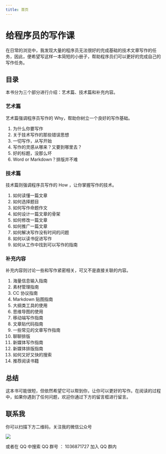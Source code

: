 ```yaml
---
title: 首页
---
```


# 给程序员的写作课


在日常的浏览中，我发现大量的程序员无法很好的完成基础的技术文章写作的任务，因此，便希望写这样一本简短的小册子，帮助程序员们可以更好的完成自己的写作任务。

## 目录

本书分为三个部分进行介绍：艺术篇、技术篇和补充内容。


### 艺术篇

艺术篇强调程序员写作的 Why，帮助你树立一个良好的写作基础。

1. 为什么你要写作 
2. 关于技术写作的那些错误思想
3. 一切写作，从写开始 
3. 写作的灵感从哪来？又要到哪里去？ 
4. 好的标题，没那么坏  
5. Word or Markdown？排版并不难 

### 技术篇

技术篇则强调程序员写作的 How ，让你掌握写作的技术。

1. 如何读懂一篇文章 
2. 如何选择题目 
2. 如何写作命题作文
3. 如何设计一篇文章的骨架
4. 如何修改一篇文章
5. 如何推广一篇文章
6. 如何解决写作没有时间的问题
7. 如何以读书促进写作
8. 如何从工作中找到可以写作的指南

### 补充内容

补充内容则讨论一些和写作紧密相关，可又不是直接关联的内容。

1. 海量信息输入指南 
2. 素材管理指南 
3. CC 协议指南 
4. Markdown 贴图指南 
5. 大纲类工具的使用
6. 思维导图的使用
7. 移动端写作指南 
8. 文章贴代码指南 
9. 一些常见的文章写作指南
10. 聊聊排版
11. 新媒体写作指南
12. 新媒体排版指南
13. 如何又好又快的搜索
14. 推荐阅读书籍


## 总结

这本书可能很短，但依然希望它可以帮到你，让你可以更好的写作。在阅读的过程中，如果你遇到了任何问题，欢迎你通过下方的留言框进行留言。

## 联系我


你可以扫描下方二维码，关注我的微信公众号

![](https://postimg.aliavv.com/mbp/bmv9p.png)

或者在 QQ 中搜索 QQ 群号 ： 1036871727 加入 QQ 群内


